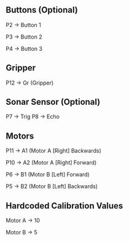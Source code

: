 ## Buttons (Optional)

P2 -> Button 1

P3 -> Button 2

P4 -> Button 3

## Gripper

P12 -> Gr (Gripper)


## Sonar Sensor (Optional)
P7 -> Trig
P8 -> Echo


## Motors

P11 -> A1 (Motor A [Right] Backwards)

P10 -> A2 (Motor A [Right] Forward)

P6 -> B1 (Motor B [Left] Forward)

P5 -> B2 (Motor B [Left] Backwards)

## Hardcoded Calibration Values

Motor A -> 10

Motor B -> 5